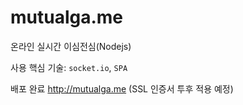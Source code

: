 # mutualga.me
온라인 실시간 이심전심(Nodejs)

사용 핵심 기술: ```socket.io```, ```SPA```

배포 완료 http://mutualga.me (SSL 인증서 투후 적용 예정)
